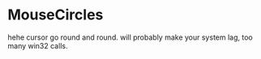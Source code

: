 # MouseCircles
hehe cursor go round and round. will probably make your system lag, too many win32 calls.